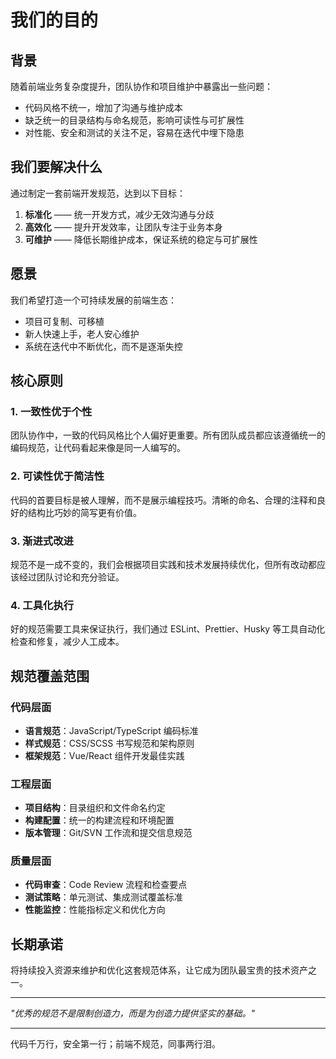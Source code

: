 <!--
 * @Author: Sun wanglt-123@qq.com
 * @Date: 2025-09-26 16:59:05
 * @LastEditors: Sun wanglt-123@qq.com
 * @LastEditTime: 2025-09-28 13:41:43
 * @FilePath: \web-norm\docs\aim.md
 * @Description: 这是默认设置,请设置`customMade`, 打开koroFileHeader查看配置 进行设置: https://github.com/OBKoro1/koro1FileHeader/wiki/%E9%85%8D%E7%BD%AE
-->

# 我们的目的

## 背景

随着前端业务复杂度提升，团队协作和项目维护中暴露出一些问题：

- 代码风格不统一，增加了沟通与维护成本
- 缺乏统一的目录结构与命名规范，影响可读性与可扩展性
- 对性能、安全和测试的关注不足，容易在迭代中埋下隐患

## 我们要解决什么

通过制定一套前端开发规范，达到以下目标：

1. **标准化** —— 统一开发方式，减少无效沟通与分歧
2. **高效化** —— 提升开发效率，让团队专注于业务本身
3. **可维护** —— 降低长期维护成本，保证系统的稳定与可扩展性

## 愿景

我们希望打造一个可持续发展的前端生态：

- 项目可复制、可移植
- 新人快速上手，老人安心维护
- 系统在迭代中不断优化，而不是逐渐失控

## 核心原则

### 1. 一致性优于个性

团队协作中，一致的代码风格比个人偏好更重要。所有团队成员都应该遵循统一的编码规范，让代码看起来像是同一人编写的。

### 2. 可读性优于简洁性

代码的首要目标是被人理解，而不是展示编程技巧。清晰的命名、合理的注释和良好的结构比巧妙的简写更有价值。

### 3. 渐进式改进

规范不是一成不变的，我们会根据项目实践和技术发展持续优化，但所有改动都应该经过团队讨论和充分验证。

### 4. 工具化执行

好的规范需要工具来保证执行，我们通过 ESLint、Prettier、Husky 等工具自动化检查和修复，减少人工成本。

## 规范覆盖范围

### 代码层面

- **语言规范**：JavaScript/TypeScript 编码标准
- **样式规范**：CSS/SCSS 书写规范和架构原则
- **框架规范**：Vue/React 组件开发最佳实践

### 工程层面

- **项目结构**：目录组织和文件命名约定
- **构建配置**：统一的构建流程和环境配置
- **版本管理**：Git/SVN 工作流和提交信息规范

### 质量层面

- **代码审查**：Code Review 流程和检查要点
- **测试策略**：单元测试、集成测试覆盖标准
- **性能监控**：性能指标定义和优化方向

## 长期承诺

将持续投入资源来维护和优化这套规范体系，让它成为团队最宝贵的技术资产之一。

---

_"优秀的规范不是限制创造力，而是为创造力提供坚实的基础。"_

---

代码千万行，安全第一行；前端不规范，同事两行泪。
